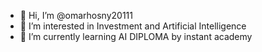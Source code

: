 - 👋 Hi, I’m @omarhosny20111
- 👀 I’m interested in Investment and Artificial Intelligence
- 🌱 I’m currently learning AI DIPLOMA by instant academy

<!---
omarhosny20111/omarhosny20111 is a ✨ special ✨ repository because its `README.md` (this file) appears on your GitHub profile.
You can click the Preview link to take a look at your changes.
--->
